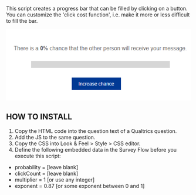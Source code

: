 This script creates a progress bar that can be filled by clicking on a button. You can customize the 'click cost function', i.e. make it more or less difficult to fill the bar.

![](clicker-slider.gif)


<h2>HOW TO INSTALL</h2>

1. Copy the HTML code into the question text of a Qualtrics question.
2. Add the JS to the same question.
3. Copy the CSS into Look & Feel > Style > CSS editor.
4. Define the following embedded data in the Survey Flow before you execute this script:
- probability = [leave blank]
- clickCount = [leave blank]
- multiplier = 1 [or use any integer]
- exponent = 0.87 [or some exponent between 0 and 1]

